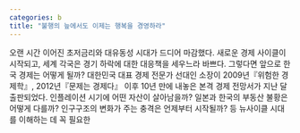 ```yaml
---
categories: b
title: "불행의 늪에서도 이제는 행복을 경영하라"
---
```

오랜 시간 이어진 초저금리와 대유동성 시대가 드디어 마감했다. 새로운 경제 사이클이 시작되고, 세계 각국은 경기 하락에 대한 대응책을 세우느라 바쁘다. 그렇다면 앞으로 한국 경제는 어떻게 될까? 대한민국 대표 경제 전문가 선대인 소장이 2009년『위험한 경제학』, 2012년『문제는 경제다』 이후 10년 만에 내놓은 본격 경제 전망서가 지난 달 출판되었다. 인플레이션 시기에 어떤 자산이 살아남을까? 일본과 한국의 부동산 불황은 어떻게 다를까? 인구구조의 변화가 주는 충격은 언제부터 시작될까? 등 뉴사이클 시대를 이해하는 데 꼭 필요한